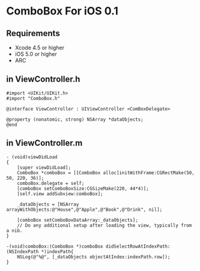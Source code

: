 ComboBox For iOS 0.1
==============

Requirements
--------------
- Xcode 4.5 or higher
- iOS 5.0 or higher
- ARC

in ViewController.h
--------------

    #import <UIKit/UIKit.h>
    #import "ComboBox.h"

    @interface ViewController : UIViewController <ComBoxDelegate>

    @property (nonatomic, strong) NSArray *dataObjects;
    @end
    
in ViewController.m
--------------
    
    - (void)viewDidLoad
    {
        [super viewDidLoad];
        ComboBox *comboBox = [[ComboBox alloc]initWithFrame:CGRectMake(50, 50, 220, 36)];
        comboBox.delegate = self;
        [comboBox setComboBoxSize:CGSizeMake(220, 44*4)];
        [self.view addSubview:comboBox];
    
        _dataObjects = [NSArray arrayWithObjects:@"House",@"Apple",@"Book",@"Drink", nil];
    
        [comboBox setComboBoxDataArray:_dataObjects];
    	// Do any additional setup after loading the view, typically from a nib.
    }

    -(void)comboBox:(ComboBox *)comboBox didSelectRowAtIndexPath:(NSIndexPath *)indexPath{
        NSLog(@"%@", [_dataObjects objectAtIndex:indexPath.row]);
    }